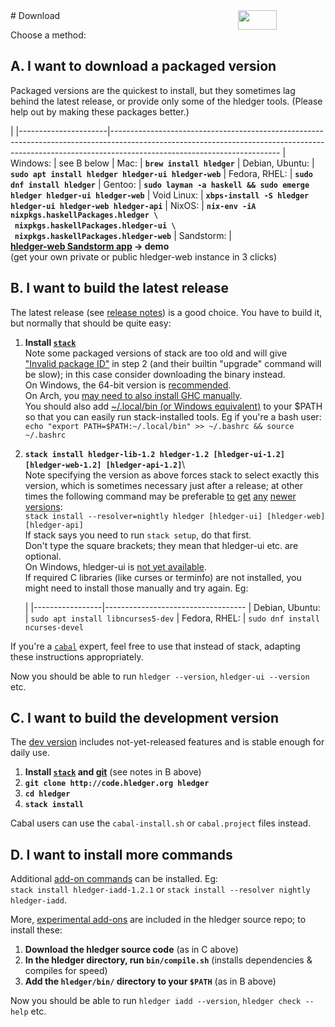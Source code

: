 <div style="float:right; text-align:right; white-space:nowrap; ">
<a style="margin-left:3px;" href="https://flattr.com/submit/auto?user_id=simonmichael&amp;url=http%3A%2F%2Fhledger.org" target="_blank"><img src="//api.flattr.com/button/flattr-badge-large.png" alt="" title="Flattr this" border="0"></a> 
<a href="https://www.paypal.com/cgi-bin/webscr?cmd=_s-xclick&amp;hosted_button_id=5J33NLXYXCYAY"><img width=62 height=31 border=0 src="https://www.paypal.com/en_US/i/btn/x-click-but04.gif" alt=""></a> 
<div style="display:inline-block; position:relative; top:5px; width:62px; height:31px;">
<script data-gratipay-username="simonmichael" data-gratipay-widget="button" src="//grtp.co/v1.js"></script> 
</div>
<a href="https://www.bountysource.com/trackers/536505-simonmichael-hledger"><img border=0 src="https://www.bountysource.com/badge/tracker?tracker_id=536505" alt=""></a> &nbsp;
</div>
# Download
<a name="a"></a>

Choose a method:

## A. I want to download a packaged version

<style>
tr { vertical-align:top; }
td { padding-bottom:.5em; padding-right:1em; }
td:first-of-type { 
  /* white-space:nowrap; */
  /* width:1%; */
}
a { white-space:nowrap; }
</style>

Packaged versions are the quickest to install, but they sometimes lag behind the
latest release, or provide only some of the hledger tools. 
(Please help out by making these packages better.)

|
|----------------------|------------------------------------------------------------------------------------------------------------------------------------------------------------------------------------------------------
| Windows:             | see B below <!-- Download and run the [latest development builds](developer-guide.html) (-> Appveyor CI) -->
| Mac:                 | **`brew install hledger`**
| Debian,&nbsp;Ubuntu: | **`sudo apt install hledger hledger-ui hledger-web`**
| Fedora,&nbsp;RHEL:   | **`sudo dnf install hledger`**
| Gentoo:              | **`sudo layman -a haskell && sudo emerge hledger hledger-ui hledger-web`**
| Void Linux:          | **`xbps-install -S hledger hledger-ui hledger-web hledger-api`**
| NixOS:               | **`nix-env -iA nixpkgs.haskellPackages.hledger \`<br>&nbsp;&nbsp;`nixpkgs.haskellPackages.hledger-ui \`<br>&nbsp;&nbsp;`nixpkgs.haskellPackages.hledger-web`**
| Sandstorm:           | **[hledger-web Sandstorm app](https://apps.sandstorm.io/app/8x12h6p0x0nrzk73hfq6zh2jxtgyzzcty7qsatkg7jfg2mzw5n90) -> demo**<br>(get your own private or public hledger-web instance in 3 clicks)


<a name="b"></a>

## B. I want to build the latest release

The latest release (see [release notes](release-notes.html)) is a good choice.
You have to build it, but normally that should be quite easy:

1. **Install [`stack`](http://haskell-lang.org/get-started)**\
   Note some packaged versions of stack are too old and will give ["Invalid package ID"](https://github.com/simonmichael/hledger/issues/513) in step 2
   (and their builtin "upgrade" command will be slow); in this case consider downloading the binary instead.\
   On Windows, the 64-bit version is [recommended](https://github.com/simonmichael/hledger/issues/275#issuecomment-123834252).\
   On Arch, you [may need to also install GHC manually](https://github.com/simonmichael/hledger/issues/434).\
   You should also add [~/.local/bin (or Windows equivalent)](https://docs.haskellstack.org/en/stable/install_and_upgrade/#path)
   to your \$PATH so that you can easily run stack-installed tools.
   Eg if you're a bash user:\
   `echo "export PATH=$PATH:~/.local/bin" >> ~/.bashrc && source ~/.bashrc`

2. **`stack install hledger-lib-1.2 hledger-1.2 [hledger-ui-1.2] [hledger-web-1.2] [hledger-api-1.2]`**\   
   Note specifying the version as above forces stack to select exactly this version, 
   which is sometimes necessary just after a release;
   at other times the following command may be preferable 
   [to](https://www.stackage.org/package/hledger-lib)
   [get](https://www.stackage.org/package/hledger)
   [any](https://www.stackage.org/package/hledger-ui)
   [newer](https://www.stackage.org/package/hledger-web)
   [versions](https://www.stackage.org/package/hledger-api):\
   `stack install --resolver=nightly hledger [hledger-ui] [hledger-web] [hledger-api]`\
   If stack says you need to run `stack setup`, do that first.\
   Don't type the square brackets; they mean that hledger-ui etc. are optional.\
   On Windows, hledger-ui is [not yet available](https://github.com/coreyoconnor/vty/pull/1).\
   If required C libraries (like curses or terminfo) are not installed, you might need to install those manually and try again.
   Eg:

    |
    |-----------------|-----------------------------------
    | Debian, Ubuntu: | `sudo apt install libncurses5-dev` 
    | Fedora, RHEL:   | `sudo dnf install ncurses-devel`
   
If you're a [`cabal`](https://www.haskell.org/cabal/) expert, feel free to use that instead of stack, adapting these instructions appropriately.

Now you should be able to run `hledger --version`, `hledger-ui --version` etc.


<!--(The exact steps depend on your OS, cabal version and expertise.)-->
<!--
Short version:\
`cabal update && cabal install hledger [hledger-ui] [hledger-web] [hledger-api]`
-->
<!--
If you're brand new to cabal, these steps should work on unix-like systems 
(on Windows, adjust commands and paths as needed):

1. Install [GHC](http://haskell.org/ghc) and [cabal](http://haskell.org/cabal/download.html) if needed,
   eg from [https://www.haskell.org/downloads](https://www.haskell.org/downloads)
2. Ensure `~/.cabal/bin` or the Windows equivalent is in your `$PATH`,
   eg `echo "export PATH=$PATH:~/.cabal/bin" >> ~/.bashrc && source ~/.bashrc`
3. `cabal update`
4. `cabal install alex happy`
5. `mkdir hledger-sandbox`
6. `cd hledger-sandbox`
7. `cabal sandbox init`
8. `cabal install hledger-1.0.1 [hledger-ui-1.0.2] [hledger-web-1.0.1] [hledger-api-1.0]`
9. `mv .cabal-sandbox/bin/hledger* ~/.cabal/bin`
10. `cd ..; rm -rf hledger-sandbox`
-->


<a name="c"></a>

## C. I want to build the development version

The [dev version](https://github.com/simonmichael/hledger/commits/master) includes not-yet-released features and is stable enough for daily use.

1. **Install [`stack`](http://haskell-lang.org/get-started) and [git](https://en.wikipedia.org/wiki/Git)**
   (see notes in B above)
2. **`git clone http://code.hledger.org hledger`**
3. **`cd hledger`**
4. **`stack install`**

Cabal users can use the `cabal-install.sh` or `cabal.project` files instead.


<a name="d"></a>

## D. I want to install more commands

Additional [add-on commands](/hledger.html#third-party-add-ons)
can be installed. Eg:\
`stack install hledger-iadd-1.2.1` or `stack install --resolver nightly hledger-iadd`.

More, [experimental add-ons](/hledger.html#experimental-add-ons) are
included in the hledger source repo; to install these:

1. **Download the hledger source code** (as in C above)
2. **In the hledger directory, run `bin/compile.sh`** (installs dependencies & compiles for speed)
3. **Add the `hledger/bin/` directory to your `$PATH`** (as in B above) 

Now you should be able to run `hledger iadd --version`, `hledger check --help` etc.
